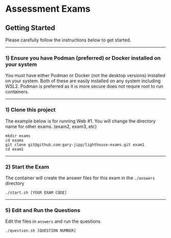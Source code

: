 # Assessment Exams

## Getting Started

Please carefully follow the instructions below to get started.

----
### 1) Ensure you have Podman (preferred) or Docker installed on your system

You must have either Podman or Docker (not the desktop versions) installed on your system.  Both of these are easily installed on any system including WSL2.  Podman is preferred as it is more secure does not requre root to run containers.

----
### 1)  Clone this project
The example below is for running Web #1.  You will change the directory name for other exams. (exam2, exam3, etc)

```terminal
mkdir exams
cd exams
git clone git@github.com:gary-jipp/lighthouse-exams.git exam1
cd exam1
```

----
### 2)  Start the Exam
The container will create the answer files for this exam in the `./answers` directory

```terminal
./start.sh [YOUR EXAM CODE]
```

----
### 5)  Edit and Run the Questions
Edit the files in `answers` and run the questions

```terminal
./question.sh [QUESTION NUMBER]
```